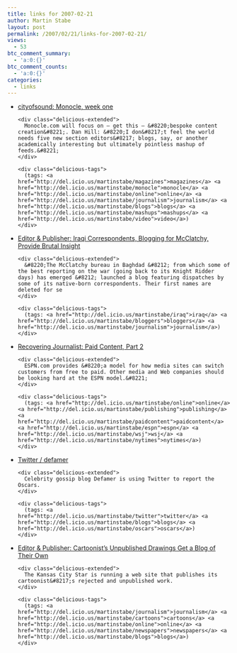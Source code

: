 ```yaml
---
title: links for 2007-02-21
author: Martin Stabe
layout: post
permalink: /2007/02/21/links-for-2007-02-21/
views:
  - 53
btc_comment_summary:
  - 'a:0:{}'
btc_comment_counts:
  - 'a:0:{}'
categories:
  - links
---
```

<ul class="delicious">
  <li>
    <div class="delicious-link">
      <a href="http://www.cityofsound.com/blog/2007/02/monocle_week_on.html">cityofsound: Monocle, week one</a>
    </div>
    
    <div class="delicious-extended">
      Monocle.com will focus on — get this — &#8220;bespoke content creation&#8221;. Dan Hill: &#8220;I don&#8217;t feel the world needs five new section editors&#8217; blogs, say, or another academically interesting but ultimately pointless mashup of feeds.&#8221;
    </div>
    
    <div class="delicious-tags">
      (tags: <a href="http://del.icio.us/martinstabe/magazines">magazines</a> <a href="http://del.icio.us/martinstabe/monocle">monocle</a> <a href="http://del.icio.us/martinstabe/online">online</a> <a href="http://del.icio.us/martinstabe/journalism">journalism</a> <a href="http://del.icio.us/martinstabe/blogs">blogs</a> <a href="http://del.icio.us/martinstabe/mashups">mashups</a> <a href="http://del.icio.us/martinstabe/video">video</a>)
    </div>
  </li>
  
  <li>
    <div class="delicious-link">
      <a href="http://editorandpublisher.com/eandp/news/article_display.jsp?vnu_content_id=1003547317&#038;imw=Y">Editor & Publisher: Iraqi Correspondents, Blogging for McClatchy, Provide Brutal Insight</a>
    </div>
    
    <div class="delicious-extended">
      &#8220;The McClatchy bureau in Baghdad &#8212; from which some of the best reporting on the war (going back to its Knight Ridder days) has emerged &#8212; launched a blog featuring dispatches by some of its native-born correspondents. Their first names are deleted for se
    </div>
    
    <div class="delicious-tags">
      (tags: <a href="http://del.icio.us/martinstabe/iraq">iraq</a> <a href="http://del.icio.us/martinstabe/bloggers">bloggers</a> <a href="http://del.icio.us/martinstabe/journalism">journalism</a>)
    </div>
  </li>
  
  <li>
    <div class="delicious-link">
      <a href="http://recoveringjournalist.typepad.com/recovering_journalist/2007/02/paid_content_pa.html">Recovering Journalist: Paid Content, Part 2</a>
    </div>
    
    <div class="delicious-extended">
      ESPN.com provides &#8220;a model for how media sites can switch customers from free to paid. Other media and Web companies should be looking hard at the ESPN model.&#8221;
    </div>
    
    <div class="delicious-tags">
      (tags: <a href="http://del.icio.us/martinstabe/online">online</a> <a href="http://del.icio.us/martinstabe/publishing">publishing</a> <a href="http://del.icio.us/martinstabe/paidcontent">paidcontent</a> <a href="http://del.icio.us/martinstabe/espn">espn</a> <a href="http://del.icio.us/martinstabe/wsj">wsj</a> <a href="http://del.icio.us/martinstabe/nytimes">nytimes</a>)
    </div>
  </li>
  
  <li>
    <div class="delicious-link">
      <a href="http://twitter.com/defamer">Twitter / defamer</a>
    </div>
    
    <div class="delicious-extended">
      Celebrity gossip blog Defamer is using Twitter to report the Oscars.
    </div>
    
    <div class="delicious-tags">
      (tags: <a href="http://del.icio.us/martinstabe/twitter">twitter</a> <a href="http://del.icio.us/martinstabe/blogs">blogs</a> <a href="http://del.icio.us/martinstabe/oscars">oscars</a>)
    </div>
  </li>
  
  <li>
    <div class="delicious-link">
      <a href="http://www.editorandpublisher.com/eandp/news/article_display.jsp?vnu_content_id=1003547756">Editor & Publisher: Cartoonist&#8217;s Unpublished Drawings Get a Blog of Their Own</a>
    </div>
    
    <div class="delicious-extended">
      The Kansas City Star is running a web site that publishes its cartoonist&#8217;s rejected and unpublished work.
    </div>
    
    <div class="delicious-tags">
      (tags: <a href="http://del.icio.us/martinstabe/journalism">journalism</a> <a href="http://del.icio.us/martinstabe/cartoons">cartoons</a> <a href="http://del.icio.us/martinstabe/online">online</a> <a href="http://del.icio.us/martinstabe/newspapers">newspapers</a> <a href="http://del.icio.us/martinstabe/blogs">blogs</a>)
    </div>
  </li>
</ul>